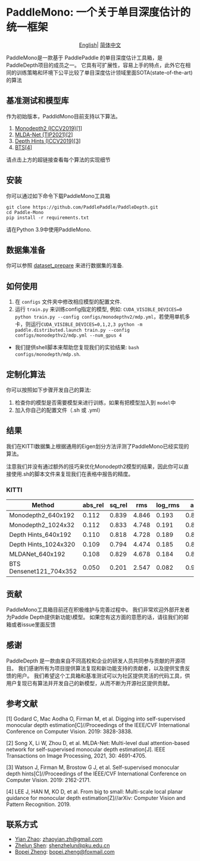 # PaddleMono: 一个关于单目深度估计的统一框架
</div>

<div align="center">

[English](README.md)| [简体中文](README_zh-CN.md)

</div>
PaddleMono是一款基于 PaddlePaddle 的单目深度估计工具箱，是 PaddleDepth项目的成员之一。
它具有可扩展性，容易上手的特点，此外它在相同的训练策略和环境下公平比较了单目深度估计领域里面SOTA(state-of-the-art)的算法

## 基准测试和模型库

作为初始版本，PaddldMono目前支持以下算法。

[comment]: <> (- Monodepth2)

[comment]: <> (- MLDA-Net)

[comment]: <> (- Depth Hints &#40;以上两个模型训练时均可开启Depth Hints&#41;)

[comment]: <> (- BTS)


1. [Monodepth2 (ICCV2019)[1]](configs/monodepthv2/README.md)
2. [MLDA-Net (TIP2021)[2]](configs/mldanet/README.md)
3. [Depth Hints (ICCV2019)[3]](configs/depth_hints/README.md)
4. [BTS[4]](configs/BTS/README.md)

请点击上方的超链接查看每个算法的实现细节

## 安装

你可以通过如下命令下载PaddleMono工具箱

```
git clone https://github.com/PaddlePaddle/PaddleDepth.git
cd Paddle-Mono
pip install -r requirements.txt
```
请在Python 3.9中使用PaddleMono.

## 数据集准备
你可以参照 [dataset_prepare](data_prepare/data_prepare.md) 来进行数据集的准备.

## 如何使用


1. 在 `configs` 文件夹中修改相应模型的配置文件.
2. 运行 `train.py` 来训练config指定的模型, 例如: `CUDA_VISIBLE_DEVICES=0 python train.py --config configs/monodepthv2/mdp.yml`，若使用单机多卡，则运行`CUDA_VISIBLE_DEVICES=0,1,2,3 python -m paddle.distributed.launch train.py --config configs/monodepthv2/mdp.yml --num_gpus 4`

* 我们提供shell脚本来帮助您复现我们的实验结果: `bash configs/monodepth/mdp.sh`.

## 定制化算法

你可以按照如下步骤开发自己的算法:

1. 检查你的模型是否需要模型来进行训练，如果有把模型加入到 `model`中
2. 加入你自己的配置文件（.sh 或 .yml）

## 结果

我们在KITTI数据集上根据通用的Eigen划分方法评测了PaddleMono已经实现的算法。

注意我们并没有通过额外的技巧来优化Monodepth2模型的结果，因此你可以直接使用.sh的脚本文件来复现我们在表格中报告的精度。

[comment]: <> (对于MLDA-Net，目前还没有完全对齐，表中给出torch权重转为paddle权重之后的测试精度。)

### KITTI

|     Method        | abs_rel | sq_rel | rms | log_rms | a1  | a2  | a3 |
|-------------|-------|-------|-------|-------|--------|--------|---------|
| Monodepth2_640x192 | 0.112 | 0.839 | 4.846 | 0.193 | 0.875  | 0.957 | 0.980   |
| Monodepth2_1024x32 | 0.112 | 0.833 | 4.748 | 0.191 | 0.880  | 0.960 | 0.981   |
| Depth Hints_640x192 | 0.110 | 0.818 | 4.728 | 0.189 | 0.881  | 0.959 | 0.981   |
| Depth Hints_1024x320 | 0.109 | 0.794 | 4.474 | 0.185 | 0.887  | 0.963 | 0.982   |
| MLDANet_640x192 | 0.108 | 0.829 | 4.678 | 0.184 | 0.885  | 0.962 | 0.983   |
| BTS Densenet121_704x352 | 0.050 | 0.201 | 2.547 | 0.082 | 0.970  | 0.995 | 0.999   |

## 贡献

PaddleMono工具箱目前还在积极维护与完善过程中。 我们非常欢迎外部开发者为Paddle Depth提供新功能\模型。 如果您有这方面的意愿的话，请往我们的邮箱或者issue里面反馈
## 感谢
PaddleDepth 是一款由来自不同高校和企业的研发人员共同参与贡献的开源项目。
我们感谢所有为项目提供算法复现和新功能支持的贡献者，以及提供宝贵反馈的用户。 
我们希望这个工具箱和基准测试可以为社区提供灵活的代码工具，供用户复现已有算法并开发自己的新模型，从而不断为开源社区提供贡献。

## 参考文献

[1] Godard C, Mac Aodha O, Firman M, et al. Digging into self-supervised monocular depth estimation[C]//Proceedings of the IEEE/CVF International Conference on Computer Vision. 2019: 3828-3838.

[2] Song X, Li W, Zhou D, et al. MLDA-Net: Multi-level dual attention-based network for self-supervised monocular depth estimation[J]. IEEE Transactions on Image Processing, 2021, 30: 4691-4705.

[3] Watson J, Firman M, Brostow G J, et al. Self-supervised monocular depth hints[C]//Proceedings of the IEEE/CVF International Conference on Computer Vision. 2019: 2162-2171.

[4] LEE J, HAN M, KO D, et al. From big to small: Multi-scale local planar guidance for monocular depth estimation[Z]//arXiv: Computer Vision and Pattern Recognition. 2019.

[comment]: <> "## Citation"

[comment]: <> "If you think this toolkit or the results are helpful to you and your research, please cite us!"

[comment]: <> "```"

[comment]: <> "@Misc{deepda,"

[comment]: <> "howpublished = {\url{https://github.com/jindongwang/transferlearning/tree/master/code/DeepDA}},   "

[comment]: <> "title = {DeepDA: Deep Domain Adaptation Toolkit},  "

[comment]: <> "author = {Wang, Jindong and Hou, Wenxin}"

[comment]: <> "}  "

[comment]: <> "```"



## 联系方式

- [Yian Zhao](https://github.com/Zhao-Yian/): zhaoyian.zh@gmail.com
- [Zhelun Shen](https://github.com/gallenszl): shenzhelun@pku.edu.cn
- [Bopei Zheng](https://github.com/zbp-xxxp/): bopei.zheng@foxmail.com
